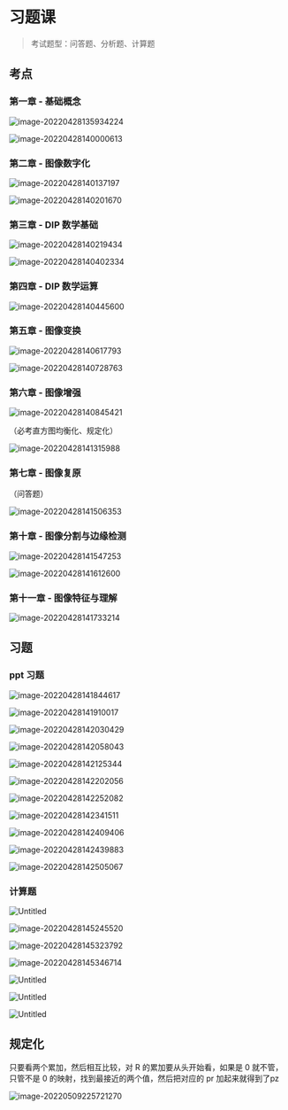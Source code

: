 # 习题课

> 考试题型：问答题、分析题、计算题

## 考点

### 第一章 - 基础概念

![image-20220428135934224](src/习题课总结/image-20220428135934224.png)

![image-20220428140000613](src/习题课总结/image-20220428140000613.png)

### 第二章 - 图像数字化

![image-20220428140137197](src/习题课总结/image-20220428140137197.png)

![image-20220428140201670](src/习题课总结/image-20220428140201670.png)

### 第三章 - DIP 数学基础

![image-20220428140219434](src/习题课总结/image-20220428140219434.png)

![image-20220428140402334](src/习题课总结/image-20220428140402334.png)

### 第四章 - DIP 数学运算

![image-20220428140445600](src/习题课总结/image-20220428140445600.png)

### 第五章 - 图像变换

![image-20220428140617793](src/习题课总结/image-20220428140617793.png)

![image-20220428140728763](src/习题课总结/image-20220428140728763.png)

### 第六章 - 图像增强

![image-20220428140845421](src/习题课总结/image-20220428140845421.png)

（必考直方图均衡化、规定化）

![image-20220428141315988](src/习题课总结/image-20220428141315988.png)

### 第七章 - 图像复原

（问答题）

![image-20220428141506353](src/习题课总结/image-20220428141506353.png)

### 第十章 - 图像分割与边缘检测

![image-20220428141547253](src/习题课总结/image-20220428141547253.png)

![image-20220428141612600](src/习题课总结/image-20220428141612600.png)

### 第十一章 - 图像特征与理解

![image-20220428141733214](src/习题课总结/image-20220428141733214.png)



## 习题

### ppt 习题

![image-20220428141844617](src/习题课总结/image-20220428141844617.png)

![image-20220428141910017](src/习题课总结/image-20220428141910017.png)

![image-20220428142030429](src/习题课总结/image-20220428142030429.png)

![image-20220428142058043](src/习题课总结/image-20220428142058043.png)

![image-20220428142125344](src/习题课总结/image-20220428142125344.png)

![image-20220428142202056](src/习题课总结/image-20220428142202056.png)

![image-20220428142252082](src/习题课总结/image-20220428142252082.png)

 ![image-20220428142341511](src/习题课总结/image-20220428142341511.png)



![image-20220428142409406](src/习题课总结/image-20220428142409406.png)

![image-20220428142439883](src/习题课总结/image-20220428142439883.png)

![image-20220428142505067](src/习题课总结/image-20220428142505067.png)

### 计算题

![Untitled](src/习题课总结/Untitled.png)

![image-20220428145245520](src/习题课总结/image-20220428145245520.png)

![image-20220428145323792](src/习题课总结/image-20220428145323792.png)

![image-20220428145346714](src/习题课总结/image-20220428145346714.png)

![Untitled](src/习题课总结/Untitled-16511290450611.png)

![Untitled](src/习题课总结/Untitled-16511293726842.png)

![Untitled](src/习题课总结/Untitled-16511296412333.png)

## 规定化

只要看两个累加，然后相互比较，对 R 的累加要从头开始看，如果是 0 就不管，只管不是 0 的映射，找到最接近的两个值，然后把对应的 pr 加起来就得到了pz

![image-20220509225721270](src/习题课总结/image-20220509225721270.png)